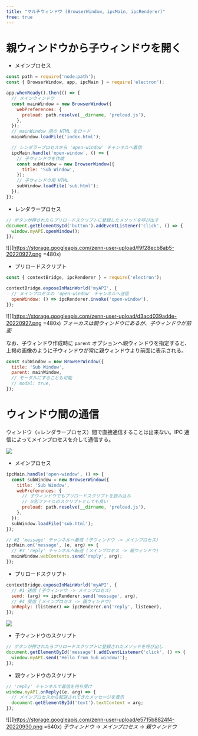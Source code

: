```yaml
---
title: "マルチウィンドウ (BrowserWindow, ipcMain, ipcRenderer)"
free: true
---
```


# 親ウィンドウから子ウィンドウを開く

- メインプロセス

```js:main.js
const path = require('node:path');
const { BrowserWindow, app, ipcMain } = require('electron');

app.whenReady().then(() => {
  // メインウィンドウ
  const mainWindow = new BrowserWindow({
    webPreferences: {
      preload: path.resolve(__dirname, 'preload.js'),
    },
  });
  // mainWindow 用の HTML をロード
  mainWindow.loadFile('index.html');

  // レンダラープロセスから 'open-window' チャンネルへ着信
  ipcMain.handle('open-window', () => {
    // 子ウィンドウを作成
    const subWindow = new BrowserWindow({
      title: 'Sub Window',
    });
    // 子ウィンドウ用 HTML
    subWindow.loadFile('sub.html');
  });
});
```

- レンダラープロセス

```js:renderer.js
// ボタンが押されたらプリロードスクリプトに登録したメソッドを呼び出す
document.getElementById('button').addEventListener('click', () => {
  window.myAPI.openWindow();
});
```

![](https://storage.googleapis.com/zenn-user-upload/f9f28ecb8ab5-20220927.png =480x)

- プリロードスクリプト

```js:preload.js
const { contextBridge, ipcRenderer } = require('electron');

contextBridge.exposeInMainWorld('myAPI', {
  // メインプロセスの 'open-window' チャンネルへ送信
  openWindow: () => ipcRenderer.invoke('open-window'),
});
```

![](https://storage.googleapis.com/zenn-user-upload/d3acd039adde-20220927.png =480x)
_フォーカスは親ウィンドウにあるが、子ウィンドウが前面_

なお、子ウィンドウ作成時に `parent` オプションへ親ウィンドウを指定すると、上掲の画像のように子ウィンドウが常に親ウィンドウより前面に表示される。

```js:main.js
const subWindow = new BrowserWindow({
  title: 'Sub Window',
  parent: mainWindow,
  // モーダルにすることも可能
  // modal: true,
});
```

# ウィンドウ間の通信

ウィンドウ（=レンダラープロセス）間で直接通信することは出来ない。IPC 通信によってメインプロセスを介して通信する。

![](https://storage.googleapis.com/zenn-user-upload/33c11229a485-20220930.png)

- メインプロセス

```js:main.js
ipcMain.handle('open-window', () => {
  const subWindow = new BrowserWindow({
    title: 'Sub Window',
    webPreferences: {
      // 子ウィンドウでもプリロードスクリプトを読み込み
      // ※別ファイルのスクリプトとしても良い
      preload: path.resolve(__dirname, 'preload.js'),
    },
  });
  subWindow.loadFile('sub.html');
});

// #2 'message' チャンネルへ着信 (子ウィンドウ -> メインプロセス)
ipcMain.on('message', (e, arg) => {
  // #3 'reply' チャンネルへ転送 (メインプロセス -> 親ウィンドウ)
  mainWindow.webContents.send('reply', arg);
});
```

- プリロードスクリプト

```js:preload.js
contextBridge.exposeInMainWorld('myAPI', {
  // #1 送信 (子ウィンドウ -> メインプロセス)
  send: (arg) => ipcRenderer.send('message', arg),
  // #4 受信 (メインプロセス -> 親ウィンドウ)
  onReply: (listener) => ipcRenderer.on('reply', listener),
});
```

![](https://storage.googleapis.com/zenn-user-upload/4a7f2a8c1969-20220930.png)

- 子ウィンドウのスクリプト

```js:sub.js
// ボタンが押されたらプリロードスクリプトに登録されたメソッドを呼び出し
document.getElementById('message').addEventListener('click', () => {
  window.myAPI.send('Hello from Sub window!');
});
```

- 親ウィンドウのスクリプト

```js:renderer.js
// 'reply' チャンネルで着信を待ち受け
window.myAPI.onReply((e, arg) => {
  // メインプロセスから転送されてきたメッセージを表示
  document.getElementById('text').textContent = arg;
});
```

![](https://storage.googleapis.com/zenn-user-upload/e5715b8824f4-20220930.png =640x)
_子ウィンドウ -> メインプロセス -> 親ウィンドウ_
